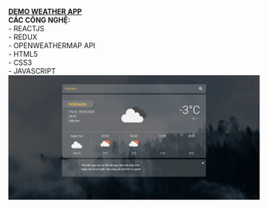<a href="http://vinhthien-weather-app.herokuapp.com/"><strong>DEMO WEATHER APP</strong></a>
<br/><strong>CÁC CÔNG NGHỆ: </strong>
<br/>- REACTJS
<br/>- REDUX
<br/>- OPENWEATHERMAP API
<br/>- HTML5
<br/>- CSS3
<br/>- JAVASCRIPT
<br/>
<img src="./public/screen.png" />